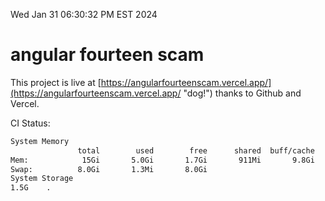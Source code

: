 Wed Jan 31 06:30:32 PM EST 2024

# angular fourteen scam


This project is live at [https://angularfourteenscam.vercel.app/](https://angularfourteenscam.vercel.app/ "dog!") thanks to Github and Vercel.

CI Status: 

```bash
System Memory
               total        used        free      shared  buff/cache   available
Mem:            15Gi       5.0Gi       1.7Gi       911Mi       9.8Gi        10Gi
Swap:          8.0Gi       1.3Mi       8.0Gi
System Storage
1.5G	.
```
